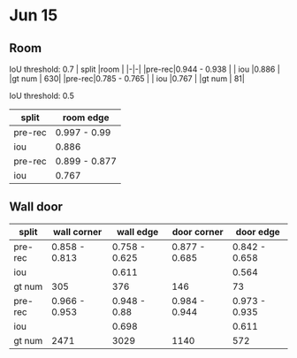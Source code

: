 
# Jun 15

## Room
IoU threshold: 0.7
| split |room     |
|-|-|
|pre-rec|0.944 - 0.938 |
| iou   |0.886         |
|gt num |           630|
|pre-rec|0.785 - 0.765 |
| iou   |0.767         |
|gt num |            81|

IoU threshold: 0.5

| split |room edge     |
|-|-|
|pre-rec|0.997 - 0.99  |
| iou   |0.886         |
|pre-rec|0.899 - 0.877 |
| iou   |0.767         |

## Wall door

| split |wall corner   |wall edge     |door corner   |door edge     |
|-|-|-|-|-|
|pre-rec|0.858 - 0.813 |0.758 - 0.625 |0.877 - 0.685 |0.842 - 0.658 |
| iou   |              |0.611         |              |0.564         |
|gt num |           305|           376|           146|            73|
|pre-rec|0.966 - 0.953 |0.948 - 0.88  |0.984 - 0.944 |0.973 - 0.935 |
| iou   |              |0.698         |              |0.611         |
|gt num |          2471|          3029|          1140|           572|
